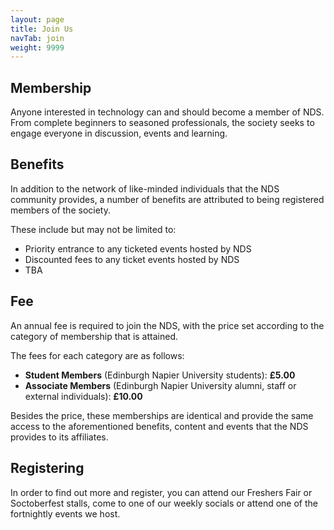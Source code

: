 ```yaml
---
layout: page
title: Join Us
navTab: join
weight: 9999
---
```


## Membership
Anyone interested in technology can and should become a member of NDS. From complete beginners to seasoned professionals, the society seeks to engage everyone in discussion, events and learning.

## Benefits
In addition to the network of like-minded individuals that the NDS community provides, a number of benefits are attributed to being registered members of the society.

These include but may not be limited to:

- Priority entrance to any ticketed events hosted by NDS
- Discounted fees to any ticket events hosted by NDS
- TBA

## Fee
An annual fee is required to join the NDS, with the price set according to the category of membership that is attained.

The fees for each category are as follows:

- **Student Members** (Edinburgh Napier University students): **£5.00**
- **Associate Members** (Edinburgh Napier University alumni, staff or external individuals): **£10.00**

Besides the price, these memberships are identical and provide the same access to the aforementioned benefits, content and events that the NDS provides to its affiliates.

## Registering
In order to find out more and register, you can attend our Freshers Fair or Soctoberfest stalls, come to one of our weekly socials or attend one of the fortnightly events we host.

